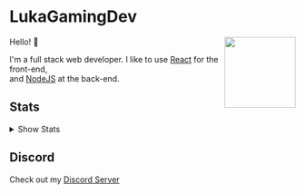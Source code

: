 <h1>
LukaGamingDev
</h1>

<img src="https://avatars.githubusercontent.com/lukadev-0?s=40&v=4" height="125" align="right" />

<div align="left">
<p>
Hello! 👋
</p>
<p>
I'm a full stack web developer. I like to use <a href="https://reactjs.org/">React</a> for the front-end,<br> and <a href="https://nodejs.org/">NodeJS</a> at the back-end.
</p>
</div>

## Stats

<div>
<details>
<summary>Show Stats</summary>
<div align="center">
  <img src="https://github-readme-stats.vercel.app/api?username=lukadev-0" width=a"500" />
</div>

<div align="center">
  <img src="https://github-readme-stats.vercel.app/api/top-langs/?username=lukadev-0" width="500" />
</div>
</details>
</div>

## Discord

Check out my <a href="https://discord.gg/NfGBf9TSeS">Discord Server</a>
